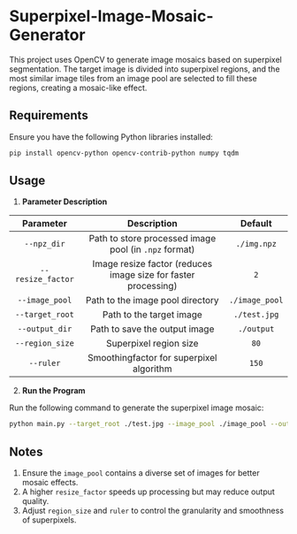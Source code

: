 # Superpixel-Image-Mosaic-Generator
This project uses OpenCV to generate image mosaics based on superpixel segmentation. The target image is divided into superpixel regions, and the most similar image tiles from an image pool are selected to fill these regions, creating a mosaic-like effect.

## Requirements
Ensure you have the following Python libraries installed:
```bash
pip install opencv-python opencv-contrib-python numpy tqdm
```

## Usage

1. **Parameter Description**

|Parameter|Description|Default|
|:---:|:---:|:---:|
|`--npz_dir`|Path to store processed image pool (in `.npz` format)|`./img.npz`|
|`--resize_factor`|	Image resize factor (reduces image size for faster processing)|	`2`|
|`--image_pool`|Path to the image pool directory|`./image_pool`|
|`--target_root`|Path to the target image|`./test.jpg`|
|`--output_dir`|Path to save the output image|`./output`|
|`--region_size`|Superpixel region size|`80`|
|`--ruler`|Smoothingfactor for superpixel algorithm|`150`|

2. **Run the Program**

Run the following command to generate the superpixel image mosaic:
```bash
python main.py --target_root ./test.jpg --image_pool ./image_pool --output_dir ./output
```

## Notes

1. Ensure the `image_pool` contains a diverse set of images for better mosaic effects.
2. A higher `resize_factor` speeds up processing but may reduce output quality.
3. Adjust `region_size` and `ruler` to control the granularity and smoothness of superpixels.
